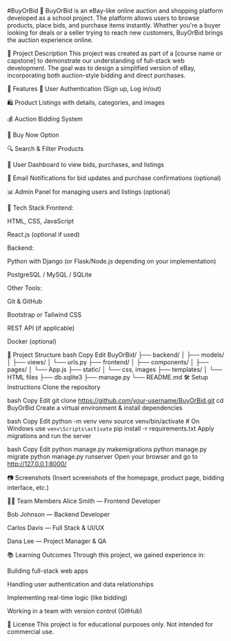 #BuyOrBid 🛒
BuyOrBid is an eBay-like online auction and shopping platform developed as a school project. The platform allows users to browse products, place bids, and purchase items instantly. Whether you're a buyer looking for deals or a seller trying to reach new customers, BuyOrBid brings the auction experience online.

🔧 Project Description
This project was created as part of a [course name or capstone] to demonstrate our understanding of full-stack web development. The goal was to design a simplified version of eBay, incorporating both auction-style bidding and direct purchases.

🚀 Features
🔐 User Authentication (Sign up, Log in/out)

🛍️ Product Listings with details, categories, and images

💰 Auction Bidding System

🛒 Buy Now Option

🔍 Search & Filter Products

👤 User Dashboard to view bids, purchases, and listings

📩 Email Notifications for bid updates and purchase confirmations (optional)

📊 Admin Panel for managing users and listings (optional)

🧱 Tech Stack
Frontend:

HTML, CSS, JavaScript

React.js (optional if used)

Backend:

Python with Django (or Flask/Node.js depending on your implementation)

PostgreSQL / MySQL / SQLite

Other Tools:

Git & GitHub

Bootstrap or Tailwind CSS

REST API (if applicable)

Docker (optional)

📂 Project Structure
bash
Copy
Edit
BuyOrBid/
├── backend/
│   ├── models/
│   ├── views/
│   └── urls.py
├── frontend/
│   ├── components/
│   ├── pages/
│   └── App.js
├── static/
│   └── css, images
├── templates/
│   └── HTML files
├── db.sqlite3
├── manage.py
└── README.md
🛠️ Setup Instructions
Clone the repository

bash
Copy
Edit
git clone https://github.com/your-username/BuyOrBid.git
cd BuyOrBid
Create a virtual environment & install dependencies

bash
Copy
Edit
python -m venv venv
source venv/bin/activate  # On Windows use `venv\Scripts\activate`
pip install -r requirements.txt
Apply migrations and run the server

bash
Copy
Edit
python manage.py makemigrations
python manage.py migrate
python manage.py runserver
Open your browser and go to http://127.0.0.1:8000/

📷 Screenshots
(Insert screenshots of the homepage, product page, bidding interface, etc.)

🧑‍💻 Team Members
Alice Smith — Frontend Developer

Bob Johnson — Backend Developer

Carlos Davis — Full Stack & UI/UX

Dana Lee — Project Manager & QA

📚 Learning Outcomes
Through this project, we gained experience in:

Building full-stack web apps

Handling user authentication and data relationships

Implementing real-time logic (like bidding)

Working in a team with version control (GitHub)

📜 License
This project is for educational purposes only. Not intended for commercial use.
